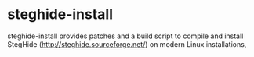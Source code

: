 # steghide-install
steghide-install provides patches and a build script to compile and install StegHide (http://steghide.sourceforge.net/) on modern Linux installations,
